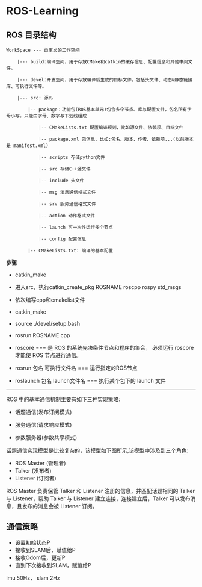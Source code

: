 # ROS-Learning

## ROS 目录结构

```
WorkSpace --- 自定义的工作空间

    |--- build:编译空间，用于存放CMake和catkin的缓存信息、配置信息和其他中间文件。

    |--- devel:开发空间，用于存放编译后生成的目标文件，包括头文件、动态&静态链接库、可执行文件等。

    |--- src: 源码

        |-- package：功能包(ROS基本单元)包含多个节点、库与配置文件，包名所有字母小写，只能由字母、数字与下划线组成

            |-- CMakeLists.txt 配置编译规则，比如源文件、依赖项、目标文件

            |-- package.xml 包信息，比如:包名、版本、作者、依赖项...(以前版本是 manifest.xml)

            |-- scripts 存储python文件

            |-- src 存储C++源文件

            |-- include 头文件

            |-- msg 消息通信格式文件

            |-- srv 服务通信格式文件

            |-- action 动作格式文件

            |-- launch 可一次性运行多个节点 

            |-- config 配置信息

        |-- CMakeLists.txt: 编译的基本配置
```

**步骤**
* catkin_make
* 进入src，执行catkin_create_pkg ROSNAME roscpp rospy std_msgs
* 依次编写cpp和cmakelist文件
* catkin_make
* source ./devel/setup.bash
* rosrun ROSNAME cpp

* roscore === 是 ROS 的系统先决条件节点和程序的集合， 必须运行 roscore 才能使 ROS 节点进行通信。

* rosrun 包名 可执行文件名 === 运行指定的ROS节点

* roslaunch 包名 launch文件名 === 执行某个包下的 launch 文件

---

ROS 中的基本通信机制主要有如下三种实现策略:

* 话题通信(发布订阅模式)

* 服务通信(请求响应模式)

* 参数服务器(参数共享模式)


话题通信实现模型是比较复杂的，该模型如下图所示,该模型中涉及到三个角色:

* ROS Master (管理者)
* Talker (发布者)
* Listener (订阅者)

ROS Master 负责保管 Talker 和 Listener 注册的信息，并匹配话题相同的 Talker 与 Listener，帮助 Talker 与 Listener 建立连接，连接建立后，Talker 可以发布消息，且发布的消息会被 Listener 订阅。

## 通信策略
* 设置初始状态P
* 接收到SLAM后，赋值给P
* 接收Odom后，更新P
* 直到下次接收到SLAM，赋值给P 

imu 50Hz， slam 2Hz